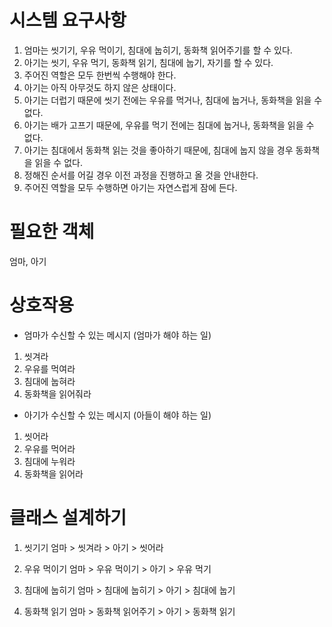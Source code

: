 # 시스템 요구사항
1. 엄마는 씻기기, 우유 먹이기, 침대에 눕히기, 동화책 읽어주기를 할 수 있다.
2. 아기는 씻기, 우유 먹기, 동화책 읽기, 침대에 눕기, 자기를 할 수 있다.
3. 주어진 역할은 모두 한번씩 수행해야 한다.
4. 아기는 아직 아무것도 하지 않은 상태이다.
5. 아기는 더럽기 때문에 씻기 전에는 우유를 먹거나, 침대에 눕거나, 동화책을 읽을 수 없다.
6. 아기는 배가 고프기 때문에, 우유를 먹기 전에는 침대에 눕거나, 동화책을 읽을 수 없다.
7. 아기는 침대에서 동화책 읽는 것을 좋아하기 때문에, 침대에 눕지 않을 경우 동화책을 읽을 수 없다.
6. 정해진 순서를 어길 경우 이전 과정을 진행하고 올 것을 안내한다.
7. 주어진 역할을 모두 수행하면 아기는 자연스럽게 잠에 든다.


# 필요한 객체
엄마, 아기


# 상호작용
- 엄마가 수신할 수 있는 메시지 (엄마가 해야 하는 일)
1. 씻겨라
2. 우유를 먹여라
3. 침대에 눕혀라
4. 동화책을 읽어줘라

- 아기가 수신할 수 있는 메시지 (아들이 해야 하는 일)
1. 씻어라
2. 우유를 먹어라
3. 침대에 누워라
4. 동화책을 읽어라

# 클래스 설계하기
1. 씻기기
엄마 > 씻겨라 > 아기 > 씻어라

2. 우유 먹이기
엄마 > 우유 먹이기 > 아기 > 우유 먹기

3. 침대에 눕히기
엄마 > 침대에 눕히기 > 아기 > 침대에 눕기

4. 동화책 읽기
엄마 > 동화책 읽어주기 > 아기 > 동화책 읽기
